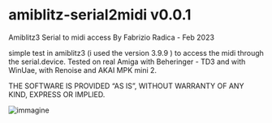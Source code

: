 # amiblitz-serial2midi v0.0.1
Amiblitz3 Serial to midi access
By Fabrizio Radica - Feb 2023

simple test in amiblitz3 (i used the version 3.9.9 ) to access the midi through the serial.device.
Tested on real Amiga with Beheringer - TD3 and with WinUae, with Renoise and AKAI MPK mini 2.

THE SOFTWARE IS PROVIDED “AS IS”, WITHOUT WARRANTY OF ANY KIND, EXPRESS OR IMPLIED.

![immagine](https://user-images.githubusercontent.com/1652242/221226278-8d1632b8-b21f-43b4-9ad3-5d5c7e51dc7e.png)
